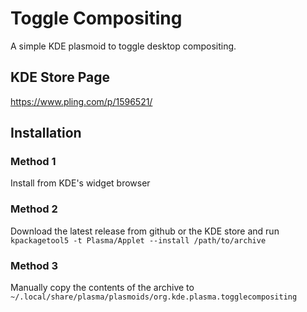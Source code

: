 # Toggle Compositing
A simple KDE plasmoid to toggle desktop compositing.
## KDE Store Page
https://www.pling.com/p/1596521/
## Installation
### Method 1
Install from KDE's widget browser
### Method 2
Download the latest release from github or the KDE store and run `kpackagetool5 -t Plasma/Applet --install /path/to/archive`
### Method 3
Manually copy the contents of the archive to `~/.local/share/plasma/plasmoids/org.kde.plasma.togglecompositing`

